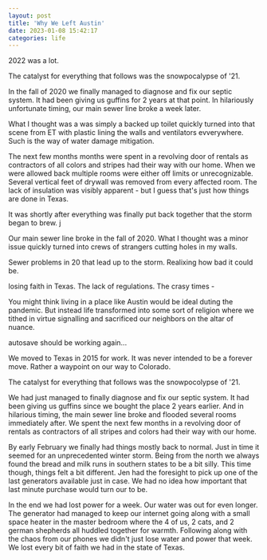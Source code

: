 ```yaml
---
layout: post
title: 'Why We Left Austin'
date: 2023-01-08 15:42:17
categories: life
---
```


2022 was a lot.

The catalyst for everything that follows was the snowpocalypse of '21.

In the fall of 2020 we finally managed to diagnose and fix our septic system. It had been giving us guffins for 2 years at that point. In hilariously unfortunate timing, our main sewer line broke a week later.

What I thought was a was simply a backed up toilet quickly turned into that scene from ET with plastic lining the walls and ventilators evverywhere. Such is the way of water damage mitigation.

The next few months months were spent in a revolving door of rentals as contractors of all colors and stripes had their way with our home. When we were allowed back multiple rooms were either off limits or unrecognizable. Several vertical feet of drywall was removed from every affected room. The lack of insulation was visibly apparent - but I guess that's just how things are done in Texas.

It was shortly after everything was finally put back together that the storm began to brew. j

Our main sewer line broke in the fall of 2020. What I thought was a minor issue quickly turned into crews of strangers cutting holes in my walls.

Sewer problems in 20 that lead up to the storm. Realixing how bad it could be.

losing faith in Texas.
The lack of regulations.
The crasy times -

You might think living in a place like Austin would be ideal duting the pandemic. But instead life transformed into some sort of religion where we tithed in virtue signalling and sacrificed our neighbors on the altar of nuance.

autosave should be working again...

We moved to Texas in 2015 for work. It was never intended to be a forever move. Rather a waypoint on our way to Colorado.

The catalyst for everything that follows was the snowpocolypse of '21.

We had just managed to finally diagnose and fix our septic system. It had been giving us guffins since we bought the place 2 years earlier. And in hilarious timing, the main sewer line broke and flooded several rooms immediately after. We spent the next few months in a revolving door of rentals as contractors of all stripes and colors had their way with our home.

By early February we finally had things mostly back to normal. Just in time it seemed for an unprecedented winter storm. Being from the north we always found the bread and milk runs in southern states to be a bit silly. This time though, things felt a bit different. Jen had the foresight to pick up one of the last generators available just in case. We had no idea how important that last minute purchase would turn our to be.

In the end we had lost power for a week. Our water was out for even longer. The generator had managed to keep our internet going along with a small space heater in the master bedroom where the 4 of us, 2 cats, and 2 german shepherds all huddled together for warmth. Following along with the chaos from our phones we didn't just lose water and power that week. We lost every bit of faith we had in the state of Texas.
